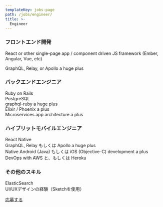 ```yaml
---
templateKey: jobs-page
path: /jobs/engineer/
title: >-
  Engineer
---
```


### フロントエンド開発
<p>React or other single-page app / component driven JS framework (Ember, Angular, Vue, etc)</p>
<p>GraphQL, Relay, or Apollo a huge plus</p>

### バックエンドエンジニア
Ruby on Rails<br />
PostgreSQL<br />
graphql-ruby a huge plus<br />
Elixir / Phoenix a plus<br />
Microservices app architecture a plus

### ハイブリットモバイルエンジニア
React Native<br />
GraphQL, Relay もしくは Apollo a huge plus<br />
Native Android (Java) もしくは iOS (Objective-C) development a plus<br />
DevOps with AWS と、もしくは Heroku

### その他のスキル
ElasticSearch<br />
UI/UXデザインの経験（Sketchを使用）
<div class="text-center">
<a class="button is-medium is-primary is-outlined pl5 pr5" href="/contacts/">応募する</a>
</div>